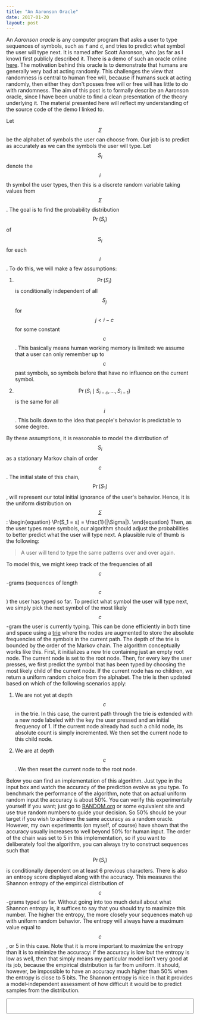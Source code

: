 ```yaml
---
title: "An Aaronson Oracle"
date: 2017-01-20
layout: post
---
```

An *Aaronson oracle* is any computer program that asks a user to type sequences of symbols, such as `f` and `d`, and tries to predict what symbol the user will type next.
It is named after Scott Aaronson, who (as far as I know) first publicly described it. There is a demo of such an oracle online [here](http://people.ischool.berkeley.edu/~nick/aaronson-oracle/).
The motivation behind this oracle is to demonstrate that humans are generally very bad at acting randomly. This challenges the view that randomness is central to human free will, because if humans
suck at acting randomly, then either they don't posses free will or free will has little to do with randomness. The aim of this post is to formally describe an Aaronson oracle, since I have been
unable to find a clean presentation of the theory underlying it. The material presented here will reflect my understanding of the source code of the demo I linked to.

Let $$\Sigma$$ be the alphabet of symbols the user can choose from. Our job is to predict as accurately as we can the symbols the user will type. Let $$S_i$$ denote the $$i$$th symbol the user types,
then this is a discrete random variable taking values from $$\Sigma$$. The goal is to find the probability distribution $$\Pr(S_i)$$ of $$S_i$$ for each $$i$$. To do this, we will make a few assumptions:

1. $$\Pr(S_i)$$ is conditionally independent of all $$S_j$$ for $$j < i - c$$ for some constant $$c$$.
This basically means human working memory is limited: we assume that a user can only remember up to $$c$$ past symbols, so symbols before that have no influence on the current symbol.

2. $$\Pr(S_i \mid S_{i-c}, \dots, S_{i-1})$$ is the same for all $$i$$.
This boils down to the idea that people's behavior is predictable to some degree.

By these assumptions, it is reasonable to model the distribution of $$S_i$$ as a stationary Markov chain of order $$c$$.
The initial state of this chain, $$\Pr(S_1)$$, will represent our total initial ignorance of the user's behavior. Hence, it is the uniform distribution on $$\Sigma$$:
\begin{equation}
    \Pr(S_1 = s) = \frac{1}{|\Sigma|}.
\end{equation}
Then, as the user types more symbols, our algorithm should adjust the probabilities to better predict what the user will type next.
A plausible rule of thumb is the following:

>A user will tend to type the same patterns over and over again.

To model this, we might keep track of the frequencies of all $$c$$-grams (sequences of length $$c$$) the user has typed so far.
To predict what symbol the user will type next, we simply pick the next symbol of the most likely $$c$$-gram the user is currently typing.
This can be done efficiently in both time and space using a [trie](https://en.wikipedia.org/wiki/Trie) where the nodes are augmented to store the absolute frequencies
of the symbols in the current path. The depth of the trie is bounded by the order of the Markov chain. The algorithm conceptually works like this. First, it initializes
a new trie containing just an empty root node. The current node is set to the root node. Then, for every key the user presses, we first predict the symbol that has been typed
by choosing the most likely child of the current node. If the current node has no children, we return a uniform random choice from the alphabet.
The trie is then updated based on which of the following scenarios apply:

1. We are not yet at depth $$c$$ in the trie. In this case, the current path through the trie is extended with a new node labeled with the key the user pressed and an initial frequency of 1.
If the current node already had such a child node, its absolute count is simply incremented. We then set the current node to this child node.

2. We are at depth $$c$$. We then reset the current node to the root node.

Below you can find an implementation of this algorithm. Just type in the input box and watch the accuracy of the prediction evolve as you type.
To benchmark the performance of the algorithm, note that on actual uniform random input the accuracy is about 50%. You can verify this experimentally yourself if you want;
just go to [RANDOM.org](https://www.random.org/) or some equivalent site and use true random numbers to guide your decision. So 50% should be your target if you wish to
achieve the same accuracy as a random oracle. However, my own experiments (on myself, of course) have shown that the accuracy usually increases to well beyond 50% for human input.
The order of the chain was set to 5 in this implementation, so if you want to deliberately fool the algorithm, you can always try to construct sequences such that $$\Pr(S_i)$$ is
conditionally dependent on at least 6 previous characters. There is also an entropy score displayed along with the accuracy. This measures the Shannon entropy of the empirical distribution
of $$c$$-grams typed so far. Without going into too much detail about what Shannon entropy is, it suffices to say that you should try to maximize this number. The higher the entropy,
the more closely your sequences match up with uniform random behavior. The entropy will always have a maximum value equal to $$c$$, or 5 in this case.
Note that it is more important to maximize the entropy than it is to minimize the accuracy: if the accuracy is low but the entropy is low as well, then that simply means my particular model
isn't very good at its job, because the empirical distribution is far from uniform. It should, however, be impossible to have an accuracy much higher than 50% when the entropy is close to 5 bits.
The Shannon entropy is nice in that it provides a model-independent assessment of how difficult it would be to predict samples from the distribution.

<input id="oracle" style="width: 100%; font-size: 30px">

<div id="stats"></div>

<div id="results"></div>

<script type="text/javascript">
    // admissible alphabet
    alphabet = "fd";
    // order of the chain
    ORDER = 5;
    // number of correct and wrong guesses
    correct = 0;
    wrong = 0;

    /**
    * Node in the trie.
    * s: symbol of the node
    * d: depth of the node
    **/
    function Node(s, d) {
        // store symbol
        this.label = s;
        // store edges to children
        this.edges = [];
        // store absolute frequency
        this.count = 1;
        // store depth
        this.depth = d;

        // add an edge
        this.addEdge = function(symbol) {
            // if this edge exists already
            if(symbol in this.edges) {
                // increment count
                this.edges[symbol].count++;
            }else{
                // otherwise create new child
                this.edges[symbol] = new Node(symbol, this.depth + 1);
            }

            return this.edges[symbol];
        };

        // predict next symbol
        this.predict = function() {
            // if we have children
            if(!$.isEmptyObject(this.edges)) {
                // return most likely child
                var prediction = undefined;
                for(edge in this.edges) {
                    if(prediction === undefined || prediction.count < this.edges[edge].count) {
                        prediction = this.edges[edge];
                    }
                }

                return prediction.label;
            }else{
                // otherwise return uniform random guess
                return alphabet[Math.floor(Math.random() * alphabet.length)];
            }
        }

        // compute entropy starting from this node
        this.entropy = function(p, t) {
            var q = p * (this.count / t);
            if($.isEmptyObject(this.edges)) {
                return q * Math.log(q) / Math.log(2.0);
            }else{
                var total = 0;
                var r = 0;
                for(edge in this.edges) {
                    total += this.edges[edge].count;
                }
                for(edge in this.edges) {
                    r += this.edges[edge].entropy(q, total);
                }

                return r;
            }
        }
    }

    // process keys
    function process(key) {
        // predict this key
        var prediction = current.predict();

        // update trie
        trie.count++;
        current = current.addEdge(key);
        
        // restart from root if necessary
        if(current.depth >= ORDER) {
            current = trie;
        }

        // update stats
        color = (key === prediction) ? "black" : "red";
        $("#results").prepend("<p style='color: " + color + "'>" + (trie.count-1) + ". actual: " + key + "; predicted: " + prediction + "</p>");
        if(key === prediction) {
            correct++;
        }else{
            wrong++;
        }
        acc = Math.round(100 * correct / (correct + wrong));
        $("#stats").html("<p>accuracy: " + acc + "%</p>");
        $("#stats").append("<p>entropy: " + Math.abs(trie.entropy(1, trie.count)) + " / " + ORDER + " bits</p>")
    }

    // test on n random inputs
    function test(n) {
        while(n --> 0) {
            process(Math.random() <= 0.5 ? "f" : "d");
        }
    }

    // handle key presses
    $("#oracle").keypress(function(event) {
        // if key was in alphabet
        var key = String.fromCharCode(event.which);
        if(alphabet.indexOf(key) > -1) {
            process(key);
        }

        $("#oracle").val("");
    })

    // initialize
    trie = new Node('', 0);
    current = trie;
</script>